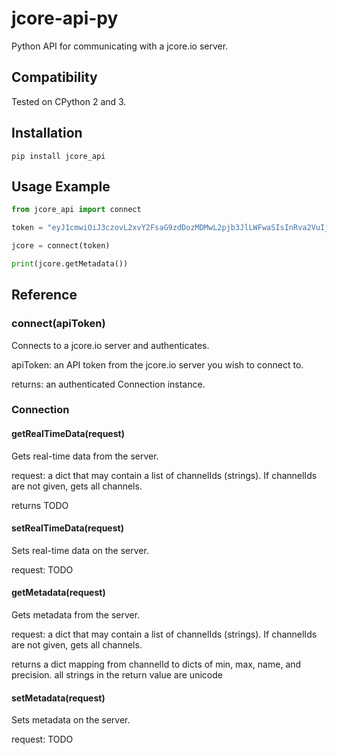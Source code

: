 # jcore-api-py

Python API for communicating with a jcore.io server.

## Compatibility

Tested on CPython 2 and 3.

## Installation

```
pip install jcore_api
```

## Usage Example

```py
from jcore_api import connect

token = "eyJ1cmwiOiJ3czovL2xvY2FsaG9zdDozMDMwL2pjb3JlLWFwaSIsInRva2VuIjoiRWxsOGpBd1NRcGd4d2RidkJDSXo4dGZqL2VWSE9nWnV2RGFVM1JxM0tZRnFZaXVYeWZDa1VnbTlQbmVINHQ5aCJ9"

jcore = connect(token)

print(jcore.getMetadata())
```

## Reference

### connect(apiToken)

Connects to a jcore.io server and authenticates.

apiToken: an API token from the jcore.io server you wish to connect to.

returns: an authenticated Connection instance.

### Connection

#### getRealTimeData(request)

Gets real-time data from the server.

request: a dict that may contain a list of channelIds (strings).
         If channelIds are not given, gets all channels.

returns TODO

#### setRealTimeData(request)

Sets real-time data on the server.

request: TODO

#### getMetadata(request)

Gets metadata from the server.

request: a dict that may contain a list of channelIds (strings).
         If channelIds are not given, gets all channels.

returns a dict mapping from channelId to dicts of min, max, name, and precision.
        all strings in the return value are unicode

#### setMetadata(request)

Sets metadata on the server.

request: TODO

